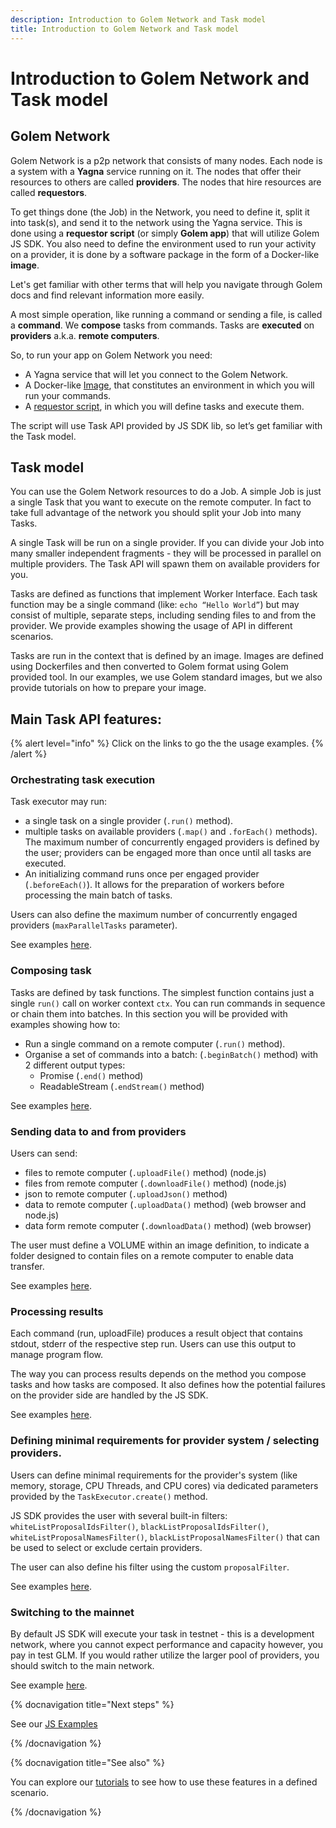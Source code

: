 ```yaml
---
description: Introduction to Golem Network and Task model
title: Introduction to Golem Network and Task model
---
```



# Introduction to Golem Network and Task model

## Golem Network

Golem Network is a p2p network that consists of many nodes. Each node is a system with a __Yagna__ service running on it. The nodes that offer their resources to others are called __providers__. The nodes that hire resources are called __requestors__.
    
To get things done (the Job) in the Network, you need to define it, split it into task(s), and send it to the network using the Yagna service. This is done using a __requestor script__ (or simply __Golem app__) that will utilize Golem JS SDK. You also need to define the environment used to run your activity on a provider, it is done by a software package in the form of a Docker-like __image__. 

Let's get familiar with other terms that will help you navigate through Golem docs and find relevant information more easily.

A most simple operation, like running a command or sending a file, is called a __command__. We __compose__ tasks from commands. Tasks are __executed__ on __providers__ a.k.a. __remote computers__.

So, to run your app on Golem Network you need:

* A Yagna service that will let you connect to the Golem Network.
* A Docker-like [Image](/docs/creators/javascript/guides/golem-images), that constitutes an environment in which you will run your commands.
* A [requestor script](/docs/creators/javascript/tutorials/quickstart-explained), in which you will define tasks and execute them.

The script will use Task API provided by JS SDK lib, so let’s get familiar with the Task model.


## Task model

You can use the Golem Network resources to do a Job. A simple Job is just a single Task that you want to execute on the remote computer. In fact to take full advantage of the network you should split your Job into many Tasks.
    
A single Task will be run on a single provider. If you can divide your Job into many smaller independent fragments - they will be processed in parallel on multiple providers. The Task API will spawn them on available providers for you.

Tasks are defined as functions that implement Worker Interface. Each task function may be a single command (like: `echo “Hello World”`) but may consist of multiple, separate steps, including sending files to and from the provider. We provide examples showing the usage of API in different scenarios.

Tasks are run in the context that is defined by an image. Images are defined using Dockerfiles and then converted to Golem format using Golem provided tool. In our examples, we use Golem standard images, but we also provide tutorials on how to prepare your image.

## Main Task API features:

{% alert level="info" %}
Click on the links to go the the usage examples.
{% /alert %}
    

### Orchestrating task execution

Task executor may run:

* a single task on a single provider (`.run()` method). 
* multiple tasks on available providers (`.map()` and `.forEach()` methods). The maximum number of concurrently engaged providers is defined by the user; providers can be engaged more than once until all tasks are executed.
* An initializing command runs once per engaged provider (`.beforeEach()`). It allows for the preparation of workers before processing the main batch of tasks.

Users can also define the maximum number of concurrently engaged providers (`maxParallelTasks` parameter).

See examples [here](/docs/creators/javascript/examples/executing-tasks).

    
### Composing task

Tasks are defined by task functions. The simplest function contains just a single `run()` call on worker context `ctx`. You can run commands in sequence or chain them into batches. In this section you will be provided with examples showing how to: 

* Run a single command on a remote computer (`.run()` method).
* Organise a set of commands into a batch: (`.beginBatch()` method) with 2 different output types:
    * Promise (`.end()` method)
    * ReadableStream (`.endStream()` method) 

See examples [here](/docs/creators/javascript/examples/composing-tasks).   

### Sending data to and from providers

Users can send:

* files to remote computer (`.uploadFile()` method) (node.js)
* files from remote computer (`.downloadFile()` method) (node.js)
* json to remote computer (`.uploadJson()` method)
* data to remote computer (`.uploadData()` method) (web browser and node.js)
* data form remote computer (`.downloadData()` method) (web browser)


The user must define a VOLUME within an image definition, to indicate a folder designed to contain files on a remote computer to enable data transfer.

See examples [here](/docs/creators/javascript/examples/transferring-data).   

###  Processing results

Each command (run, uploadFile) produces a result object that contains stdout, stderr of the respective step run. Users can use this output to manage program flow.

The way you can process results depends on the method you compose tasks and how tasks are composed. 
It also defines how the potential failures on the provider side are handled by the JS SDK.

See examples [here](/docs/creators/javascript/examples/working-with-results).    
  

### Defining minimal requirements for provider system / selecting providers.

Users can define minimal requirements for the provider's system (like memory, storage, CPU Threads, and CPU cores) via dedicated parameters provided by the `TaskExecutor.create()` method.

JS SDK provides the user with several built-in filters: `whiteListProposalIdsFilter()`, `blackListProposalIdsFilter()`, `whiteListProposalNamesFilter()`, `blackListProposalNamesFilter()` that can be used to select or exclude certain providers.

The user can also define his filter using the custom `proposalFilter`.

See examples [here](/docs/creators/javascript/examples/selecting-providers).    


### Switching to the mainnet

By default JS SDK will execute your task in testnet - this is a development network, where you cannot expect performance and capacity however, you pay in test GLM. If you would rather utilize the larger pool of providers, you should switch to the main network.

See example [here](/docs/creators/javascript/examples/switching-to-mainnet).    

{% docnavigation title="Next steps" %}

See our [JS Examples](/docs/creators/javascript/examples)


{% /docnavigation %}


{% docnavigation title="See also" %}

You can explore our [tutorials](/docs/creators/javascript/tutorials) to see how to use these features in a defined scenario.

{% /docnavigation %}


   
